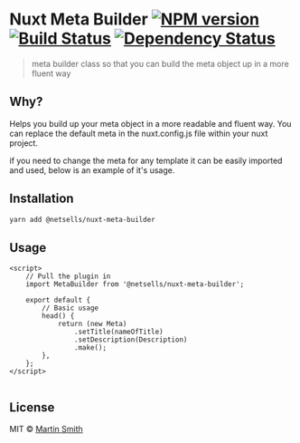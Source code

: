 # Nuxt Meta Builder [![NPM version][npm-image]][npm-url] [![Build Status][travis-image]][travis-url] [![Dependency Status][daviddm-image]][daviddm-url]
> meta builder class so that you can build the meta object up in a more fluent way

## Why?

Helps you build up your meta object in a more readable and fluent way.
You can replace the default meta in the nuxt.config.js file within your nuxt project. 

if you need to change the meta for any template it can be easily imported and used, below is an example of it's usage.


## Installation

```sh
yarn add @netsells/nuxt-meta-builder
```

## Usage

```vue
<script>
    // Pull the plugin in
    import MetaBuilder from '@netsells/nuxt-meta-builder';
    
    export default {
        // Basic usage
        head() {
            return (new Meta)
                .setTitle(nameOfTitle)
                .setDescription(Description)
                .make();
        },       
    };
</script>
```

```js

```
## License

MIT © [Martin Smith]()


[npm-image]: https://badge.fury.io/js/packages.svg
[npm-url]: https://npmjs.org/package/packages
[travis-image]: https://travis-ci.org/martin91s/packages.svg?branch=master
[travis-url]: https://travis-ci.org/martin91s/packages
[daviddm-image]: https://david-dm.org/martin91s/packages.svg?theme=shields.io
[daviddm-url]: https://david-dm.org/martin91s/packages
